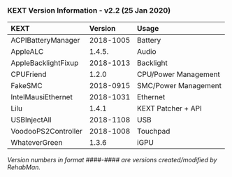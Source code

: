 ### KEXT Version Information - v2.2 (25 Jan 2020)

| KEXT                    | Version   | Usage                |
|:------------------------|:----------|:---------------------|
| ACPIBatteryManager      | 2018-1005 | Battery              |
| AppleALC                | 1.4.5.    | Audio                |
| AppleBacklightFixup     | 2018-1013 | Backlight            |
| CPUFriend               | 1.2.0     | CPU/Power Management |
| FakeSMC                 | 2018-0915 | SMC/Power Management |
| IntelMausiEthernet      | 2018-1031 | Ethernet             |
| Lilu                    | 1.4.1     | KEXT Patcher + API   |
| USBInjectAll            | 2018-1108 | USB                  |
| VoodooPS2Controller     | 2018-1008 | Touchpad             |
| WhateverGreen           | 1.3.6     | iGPU                 |

_Version numbers in format ####-#### are versions created/modified by RehabMan._
